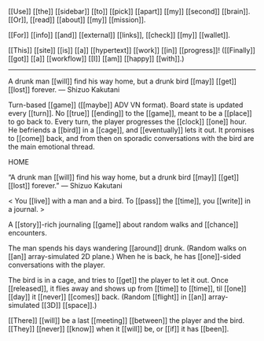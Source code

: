 [[Use]] [[the]] [[sidebar]] [[to]] [[pick]] [[apart]] [[my]] [[second]] [[brain]].
[[Or]], [[read]] [[about]] [[my]] [[mission]].

[[For]] [[info]] [[and]] [[external]] [[links]], [[check]] [[my]] [[wallet]].

[[This]] [[site]] [[is]] [[a]] [[hypertext]] [[work]] [[in]] [[progress]]! 
([[Finally]] [[got]] [[a]] [[workflow]] [[I]] [[am]] [[happy]] [[with]].)

* * *
A drunk man [[will]] find his way home, but a drunk bird [[may]] [[get]] [[lost]] forever. — Shizuo Kakutani 

Turn-based [[game]] ([[maybe]] ADV VN format). Board state is updated every [[turn]]. No [[true]] [[ending]] to the [[game]], meant to be a [[place]] to go back to. Every turn, the player progresses the [[clock]] [[one]] hour. He befriends a [[bird]] in a [[cage]], and [[eventually]] lets it out. It promises to [[come]] back, and from then on sporadic conversations with the bird are the main emotional thread.

HOME 

“A drunk man [[will]] find his way home, but a drunk bird [[may]] [[get]] [[lost]] forever.” — Shizuo Kakutani 

< You [[live]] with a man and a bird. To [[pass]] the [[time]], you [[write]] in a journal. > 

A [[story]]-rich journaling [[game]] about random walks and [[chance]] encounters. 

The man spends his days wandering [[around]] drunk. 
(Random walks on [[an]] array-simulated 2D plane.) 
When he is back, he has [[one]]-sided conversations with the player. 

The bird is in a cage, and tries to [[get]] the player to let it out.
Once [[released]], it flies away and shows up from [[time]] to [[time]], til [[one]] [[day]] it [[never]] [[comes]] back. 
(Random [[flight]] in [[an]] array-simulated [[3D]] [[space]].) 

[[There]] [[will]] be a last [[meeting]] [[between]] the player and the bird. [[They]] [[never]] [[know]] when it [[will]] be, or [[if]] it has [[been]].